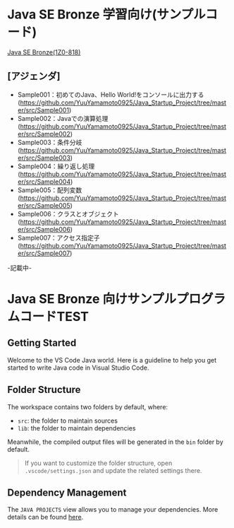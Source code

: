 # Java SE Bronze 学習向け(サンプルコード)

[Java SE Bronze(1Z0-818)](https://education.oracle.com/ja/java-se-bronze-available-only-in-japan/pexam_1Z0-818)

## [アジェンダ]
* Sample001：初めてのJava、Hello World!をコンソールに出力する(https://github.com/YuuYamamoto0925/Java_Startup_Project/tree/master/src/Sample001)
* Sample002：Javaでの演算処理(https://github.com/YuuYamamoto0925/Java_Startup_Project/tree/master/src/Sample002)
* Sample003：条件分岐(https://github.com/YuuYamamoto0925/Java_Startup_Project/tree/master/src/Sample003)
* Sample004：繰り返し処理(https://github.com/YuuYamamoto0925/Java_Startup_Project/tree/master/src/Sample004)
* Sample005：配列変数(https://github.com/YuuYamamoto0925/Java_Startup_Project/tree/master/src/Sample005)
* Sample006：クラスとオブジェクト(https://github.com/YuuYamamoto0925/Java_Startup_Project/tree/master/src/Sample006)
* Sample007：アクセス指定子(https://github.com/YuuYamamoto0925/Java_Startup_Project/tree/master/src/Sample007)


-記載中-


# Java SE Bronze 向けサンプルプログラムコードTEST



## Getting Started

Welcome to the VS Code Java world. Here is a guideline to help you get started to write Java code in Visual Studio Code.

## Folder Structure

The workspace contains two folders by default, where:

- `src`: the folder to maintain sources
- `lib`: the folder to maintain dependencies

Meanwhile, the compiled output files will be generated in the `bin` folder by default.

> If you want to customize the folder structure, open `.vscode/settings.json` and update the related settings there.

## Dependency Management

The `JAVA PROJECTS` view allows you to manage your dependencies. More details can be found [here](https://github.com/microsoft/vscode-java-dependency#manage-dependencies).
